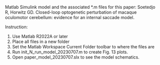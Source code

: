 Matlab Simulink model and the associated *.m files for this paper:
Soetedjo R, Horwitz GD. Closed-loop optogenetic perturbation of macaque oculomotor cerebellum: evidence for an internal saccade model. 

Instruction:
1. Use Matlab R2022A or later
2. Place all files in a new folder
3. Set the Matlab Workspace Current Folder toolbar to where the files are
4. Run init_N_run_model_20230707.m to create Fig. 13 plots.
5. Open paper_model_20230707.slx to see the model schematics.
